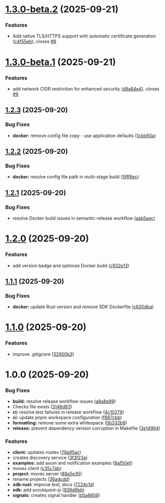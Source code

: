 # [1.3.0-beta.2](https://github.com/RomainDECOSTER/scoutquest/compare/v1.3.0-beta.1...v1.3.0-beta.2) (2025-09-21)


### Features

* Add native TLS/HTTPS support with automatic certificate generation ([c4f55eb](https://github.com/RomainDECOSTER/scoutquest/commit/c4f55eb8b76476350b19c545b80084ff91f26596)), closes [#8](https://github.com/RomainDECOSTER/scoutquest/issues/8)

# [1.3.0-beta.1](https://github.com/RomainDECOSTER/scoutquest/compare/v1.2.3...v1.3.0-beta.1) (2025-09-21)


### Features

* add network CIDR restriction for enhanced security ([d8a84e4](https://github.com/RomainDECOSTER/scoutquest/commit/d8a84e4948e20f23256297e8b142041b5638eb40)), closes [#9](https://github.com/RomainDECOSTER/scoutquest/issues/9)

## [1.2.3](https://github.com/RomainDECOSTER/scoutquest/compare/v1.2.2...v1.2.3) (2025-09-20)


### Bug Fixes

* **docker:** remove config file copy - use application defaults ([1cbb93a](https://github.com/RomainDECOSTER/scoutquest/commit/1cbb93a425e2c0cb856ed06934de623f91fda8bd))

## [1.2.2](https://github.com/RomainDECOSTER/scoutquest/compare/v1.2.1...v1.2.2) (2025-09-20)


### Bug Fixes

* **docker:** resolve config file path in multi-stage build ([5fff8ec](https://github.com/RomainDECOSTER/scoutquest/commit/5fff8ec6637fa9cf05e2a0b5bf84494aa8301ba8))

## [1.2.1](https://github.com/RomainDECOSTER/scoutquest/compare/v1.2.0...v1.2.1) (2025-09-20)


### Bug Fixes

* resolve Docker build issues in semantic-release workflow ([aab5aec](https://github.com/RomainDECOSTER/scoutquest/commit/aab5aec9c8eed784532792c392fcce37e690b77d))

# [1.2.0](https://github.com/RomainDECOSTER/scoutquest/compare/v1.1.1...v1.2.0) (2025-09-20)


### Features

* add version badge and optimize Docker build ([c932e13](https://github.com/RomainDECOSTER/scoutquest/commit/c932e13a7adf8752a51d89d412438475ef8a0cf7))

## [1.1.1](https://github.com/RomainDECOSTER/scoutquest/compare/v1.1.0...v1.1.1) (2025-09-20)


### Bug Fixes

* **docker:** update Rust version and remove SDK Dockerfile ([c620dba](https://github.com/RomainDECOSTER/scoutquest/commit/c620dba2ce01b01c5980409d67c983abb6e86af5))

# [1.1.0](https://github.com/RomainDECOSTER/scoutquest/compare/v1.0.0...v1.1.0) (2025-09-20)


### Features

* improve .gitignore ([32900b3](https://github.com/RomainDECOSTER/scoutquest/commit/32900b374c240518eb342196c531669f74e68638))

# 1.0.0 (2025-09-20)


### Bug Fixes

* **build:** resolve release workflow issues ([a8a8e89](https://github.com/RomainDECOSTER/scoutquest/commit/a8a8e89c4527e02f48b88ab78b67db77a3cee2e3))
* Checks file exists ([3146d93](https://github.com/RomainDECOSTER/scoutquest/commit/3146d93076b301c90834c166605979a2cd562041))
* **ci:** resolve test failures in release workflow ([4c10279](https://github.com/RomainDECOSTER/scoutquest/commit/4c102795e9898f0545dcfa9ea860278cfeb5004e))
* **ci:** update pnpm workspace configuration ([f887cbb](https://github.com/RomainDECOSTER/scoutquest/commit/f887cbb54a00ede6f9a42b47ed45a52d1d5025fe))
* **formatting:** remove some extra whitespace ([0b332b9](https://github.com/RomainDECOSTER/scoutquest/commit/0b332b92f136c733c6f6dee8728d94d41b9ac4bf))
* **release:** prevent dependency version corruption in Makefile ([3e14964](https://github.com/RomainDECOSTER/scoutquest/commit/3e149648f72b0b10cf3965ab3286c8abd63906a3))


### Features

* **client:** updates routes ([79a95ac](https://github.com/RomainDECOSTER/scoutquest/commit/79a95ac2f770f36edc948808bec9b1ef90395c5e))
* creates discovery service ([3f3f23a](https://github.com/RomainDECOSTER/scoutquest/commit/3f3f23ad49d06122c97da0c7b7f6cad74c50d7c3))
* **examples:** add axum and notification examples ([9af50ef](https://github.com/RomainDECOSTER/scoutquest/commit/9af50ef06e2ee7e375249d6b4232a4b5f70a9861))
* moves client ([c35c7ab](https://github.com/RomainDECOSTER/scoutquest/commit/c35c7ab0614783e950726bda76646ec561f3e1a9))
* **project:** moves server ([88a5e35](https://github.com/RomainDECOSTER/scoutquest/commit/88a5e355f7f834e578a5b9068d68b5473dcd4d8a))
* rename projects ([36adcdd](https://github.com/RomainDECOSTER/scoutquest/commit/36adcddc6302dcab008c07288a7288f2a6f4e474))
* **sdk-rust:** improve test, docs ([7224c1d](https://github.com/RomainDECOSTER/scoutquest/commit/7224c1d9096531022a2f1ed23af3649eef0efd92))
* **sdk:** add scoutquest-js ([938d6bb](https://github.com/RomainDECOSTER/scoutquest/commit/938d6bbbee750554da40133d881db5118287ab95))
* **signals:** creates signal handler ([b5a8856](https://github.com/RomainDECOSTER/scoutquest/commit/b5a8856b2f44d60511bb757e7e1e11a8b7889d1a))
